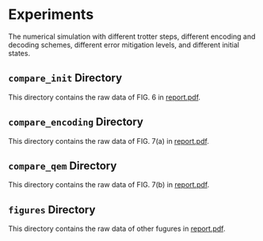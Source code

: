 # Experiments

The numerical simulation with different trotter steps, different encoding and decoding schemes, different error mitigation levels, and different initial states.

## `compare_init` Directory

This directory contains the raw data of FIG. 6 in [report.pdf](https://github.com/BOBO1997/osp_solutions/blob/main/report.pdf).

## `compare_encoding` Directory

This directory contains the raw data of FIG. 7(a) in [report.pdf](https://github.com/BOBO1997/osp_solutions/blob/main/report.pdf).

## `compare_qem` Directory

This directory contains the raw data of FIG. 7(b) in [report.pdf](https://github.com/BOBO1997/osp_solutions/blob/main/report.pdf).

## `figures` Directory

This directory contains the raw data of other fugures in [report.pdf](https://github.com/BOBO1997/osp_solutions/blob/main/report.pdf).